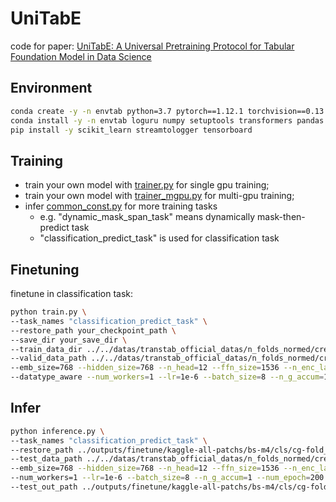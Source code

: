 # UniTabE
code for paper: [UniTabE: A Universal Pretraining Protocol for Tabular Foundation Model in Data Science](https://arxiv.org/abs/2307.09249)

## Environment 
```bash
conda create -y -n envtab python=3.7 pytorch==1.12.1 torchvision==0.13.1 torchaudio==0.12.1 cudatoolkit=11.3 -c pytorch
conda install -y -n envtab loguru numpy setuptools transformers pandas openml
pip install -y scikit_learn streamtologger tensorboard
```

## Training
- train your own model with [trainer.py](unitab%2Ftrainer.py) for single gpu training;
- train your own model with [trainer_mgpu.py](unitab%2Ftrainer_mgpu.py) for multi-gpu training;
- infer [common_const.py](unitab%2Fcommon_const.py) for more training tasks
  - e.g. "dynamic_mask_span_task" means dynamically mask-then-predict task
  - "classification_predict_task" is used for classification task

## Finetuning
finetune in classification task:
```bash
python train.py \
--task_names "classification_predict_task" \
--restore_path your_checkpoint_path \
--save_dir your_save_dir \
--train_data_dir ../../datas/transtab_official_datas/n_folds_normed/credit-g/fold_0/train \
--valid_data_path ../../datas/transtab_official_datas/n_folds_normed/credit-g/fold_0/test.jsonl \
--emb_size=768 --hidden_size=768 --n_head=12 --ffn_size=1536 --n_enc_layer=12 \
--datatype_aware --num_workers=1 --lr=1e-6 --batch_size=8 --n_g_accum=1 --num_epoch=200 --dropout=0.0 
```

## Infer
```bash
python inference.py \
--task_names "classification_predict_task" \
--restore_path ../outputs/finetune/kaggle-all-patchs/bs-m4/cls/cg-fold_0/EP-state-25.pt \
--test_data_path ../../datas/transtab_official_datas/n_folds_normed/credit-g/fold_0/test.jsonl \
--emb_size=768 --hidden_size=768 --n_head=12 --ffn_size=1536 --n_enc_layer=12 \
--num_workers=1 --lr=1e-6 --batch_size=8 --n_g_accum=1 --num_epoch=200 --dropout=0.0 \
--test_out_path ../outputs/finetune/kaggle-all-patchs/bs-m4/cls/cg-fold_0/test_out_ep25.jsonl 
```

